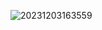 


![20231203163559](https://github.com/GuillaumeSere/master-mind/assets/75996200/6dc780ee-300c-49f2-a3ac-931ce315d247)

